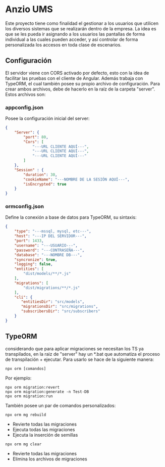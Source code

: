 # Anzio UMS

Este proyecto tiene como finalidad el gestionar a los usuarios que utilicen los diversos sistemas que se realizarán dentro de la empresa. La idea es que se les pueda ir asignando a los usuarios las pantallas de forma individual a las cuales pueden acceder, y así controlar de forma personalizada los accesos en toda clase de escenarios.

## Configuración

El servidor viene con CORS activado por defecto, esto con la idea de facilitar las pruebas con el cliente de Angular. Además trabaja con TypeORM, el cual también posee su propio archivo de configuración. Para crear ambos archivos, debe de hacerlo en la raíz de la carpeta "server". Estos archivos son:

### appconfig.json

Posee la configuración inicial del server:
```json
{
    "Server": {
        "port": 80,
        "Cors": [
            "---URL CLIENTE AQUÍ---",
            "---URL CLIENTE AQUÍ---",
            "---URL CLIENTE AQUÍ---"
        ]
    },
    "Session" : {
        "duration": 30,
        "cookieName": "---NOMBRE DE LA SESIÓN AQUÍ---",
        "isEncrypted": true
    }
}
```

### ormconfig.json

Define la conexión a base de datos para TypeORM, su sintaxis:
```json
{
    "type": "---mssql, mysql, etc---",
    "host": "---IP DEL SERVIDOR---",
    "port": 1433,
    "username": "---USUARIO---",
    "password": "---CONTRASEÑA---",
    "database": "---NOMBRE DB---",
    "syncronize": true,
    "logging": false,
    "entities": [
        "dist/models/**/*.js"
    ],
    "migrations": [
        "dist/migrations/**/*.js"
    ],
    "cli": {
       "entitiesDir": "src/models",
       "migrationsDir": "src/migrations",
       "subscribersDir": "src/subscribers"
    }
}
```

## TypeORM

considerando que para aplicar migraciones se necesitan los TS ya transpilados, en la raiz de "server" hay un *.bat que automatiza el proceso de transpilación + ejecutar. Para usarlo se hace de la siguiente manera:
```npm
npx orm [comandos]
```

Por ejemplo:
```npm
npx orm migration:revert
npx orm migration:generate -n Test-DB
npx orm migration:run
```

También posee un par de comandos personalizados:
```npm
npx orm mg rebuild
```
- Revierte todas las migraciones
- Ejecuta todas las migraciones
- Ejecuta la inserción de semillas

```npm
npx orm mg clear
```
- Revierte todas las migraciones
- Elimina los archivos de migraciones